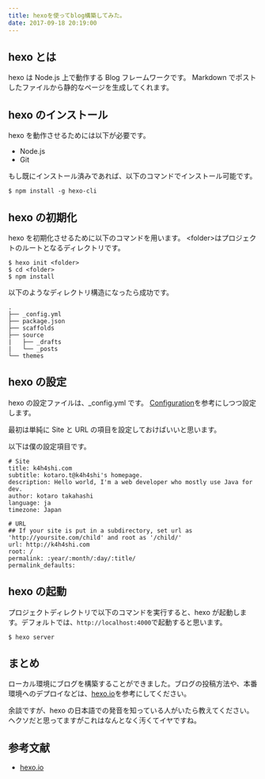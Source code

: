 ```yaml
---
title: hexoを使ってblog構築してみた。
date: 2017-09-18 20:19:00
---
```


## hexo とは

hexo は Node.js 上で動作する Blog フレームワークです。
Markdown でポストしたファイルから静的なページを生成してくれます。

## hexo のインストール

hexo を動作させるためには以下が必要です。

* Node.js
* Git

もし既にインストール済みであれば、以下のコマンドでインストール可能です。

```
$ npm install -g hexo-cli
```

## hexo の初期化

hexo を初期化させるために以下のコマンドを用います。
\<folder\>はプロジェクトのルートとなるディレクトリです。

```
$ hexo init <folder>
$ cd <folder>
$ npm install
```

以下のようなディレクトリ構造になったら成功です。

```
.
├── _config.yml
├── package.json
├── scaffolds
├── source
|   ├── _drafts
|   └── _posts
└── themes
```

## hexo の設定

hexo の設定ファイルは、\_config.yml です。
[Configuration](https://hexo.io/docs/configuration.html)を参考にしつつ設定します。

最初は単純に Site と URL の項目を設定しておけばいいと思います。

以下は僕の設定項目です。

```
# Site
title: k4h4shi.com
subtitle: kotaro.t@k4h4shi's homepage.
description: Hello world, I'm a web developer who mostly use Java for dev.
author: kotaro takahashi
language: ja
timezone: Japan

# URL
## If your site is put in a subdirectory, set url as 'http://yoursite.com/child' and root as '/child/'
url: http://k4h4shi.com
root: /
permalink: :year/:month/:day/:title/
permalink_defaults:
```

## hexo の起動

プロジェクトディレクトリで以下のコマンドを実行すると、hexo が起動します。デフォルトでは、`http://localhost:4000`で起動すると思います。

```
$ hexo server
```

## まとめ

ローカル環境にブログを構築することができました。ブログの投稿方法や、本番環境へのデプロイなどは、[hexo.io](https://hexo.io/docs/index.html)を参考にしてください。

余談ですが、hexo の日本語での発音を知っている人がいたら教えてください。ヘクソだと思ってますがこれはなんとなく汚くてイヤですね。

## 参考文献

* [hexo.io](https://hexo.io/docs/index.html)
